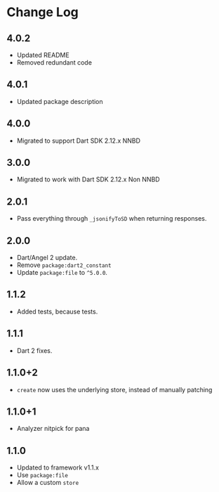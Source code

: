 # Change Log

## 4.0.2

* Updated README
* Removed redundant code

## 4.0.1

* Updated package description

## 4.0.0

* Migrated to support Dart SDK 2.12.x NNBD

## 3.0.0

* Migrated to work with Dart SDK 2.12.x Non NNBD

## 2.0.1

* Pass everything through `_jsonifyToSD` when returning responses.

## 2.0.0

* Dart/Angel 2 update.
* Remove `package:dart2_constant`
* Update `package:file` to `^5.0.0`.

## 1.1.2

* Added tests, because tests.

## 1.1.1

* Dart 2 fixes.

## 1.1.0+2

* `create` now uses the underlying store, instead of manually patching

## 1.1.0+1

* Analyzer nitpick for pana

## 1.1.0

* Updated to framework v1.1.x
* Use `package:file`
* Allow a custom `store`
